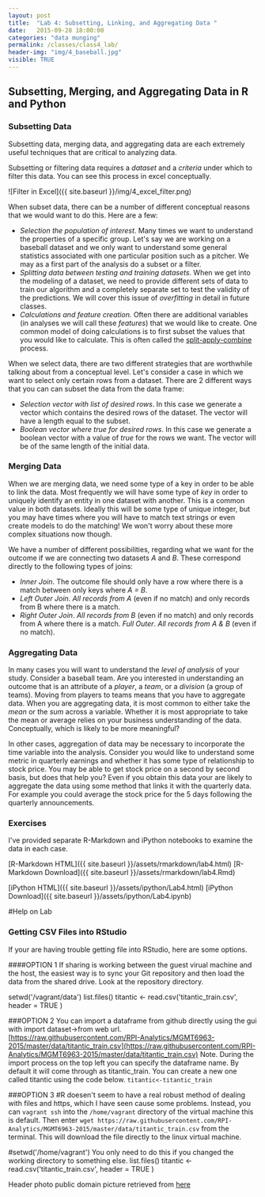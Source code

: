 ```yaml
---
layout: post
title:  "Lab 4: Subsetting, Linking, and Aggregating Data "
date:   2015-09-28 18:00:00
categories: "data munging"
permalink: /classes/class4_lab/
header-img: "img/4_baseball.jpg"
visible: TRUE
---
```


## Subsetting, Merging, and Aggregating Data in R and Python

### Subsetting Data
Subsetting data, merging data, and aggregating data are each extremely useful techniques that are critical to analyzing data.  

Subsetting or filtering data requires a *dataset* and a *criteria* under which to filter this data.  You can see this process in excel conceptually. 

![Filter in Excel]({{ site.baseurl }}/img/4_excel_filter.png) 

When subset data, there can be a number of different conceptual reasons that we would want to do this.  Here are a few:
* *Selection the population of interest*.  Many times we want to understand the properties of a specific group.  Let's say we are working on a baseball dataset and we only want to understand some general statistics associated with one particular position such as a pitcher.  We may as a first part of the analysis do a subset or a filter.  
* *Splitting data between testing and training datasets*.  When we get into the modeling of a dataset, we need to provide different sets of data to train our algorithm and a completely separate set to test the validity of the predictions.  We will cover this issue of *overfitting* in detail in future classes.
* *Calculations and feature creation.* Often there are additional variables (in analyses we will call these *features*) that we would like to create.  One common model of doing calculations is to first subset the values that you would like to calculate.  This is often called the [split-apply-combine](https://ramnathv.github.io/pycon2014-r/explore/sac.html) process.  

When we select data, there are two different strategies that are worthwhile talking about from a conceptual level.  Let's consider a case in which we want to select only certain rows from a dataset.  There are 2 different ways that you can can subset the data from the data frame:
* *Selection vector with list of desired rows*. In this case we generate a vector which contains the desired rows of the dataset.  The vector will have a length equal to the subset.
* *Boolean vector where true for desired rows*.  In this case we generate a boolean vector with a value of *true* for the rows we want.  The vector will be of the same length of the initial data. 

### Merging Data
When we are merging data, we need some type of a key in order to be able to link the data. Most frequently we will have some type of *key* in order to uniquely identify an entity in one dataset with another.  This is a common value in both datasets.  Ideally this will be some type of unique integer, but you may have times where you will have to match text strings or even create models to do the matching!  We won't worry about these more complex situations now though. 

We have a number of different possibilities, regarding what we want for the outcome if we are connecting two datasets *A* and *B*.  These correspond directly to the following types of joins:

* *Inner Join*. The outcome file should only have a row where there is a match between only keys where *A = B*.
* *Left Outer Join*.  *All records from A* (even if no match) and only records from B where there is a match.
*  *Right Outer Join*.  *All records from B* (even if no match) and only records from A where there is a match.
  *Full Outer*.  *All records from A & B* (even if no match).

### Aggregating Data
In many cases you will want to understand the *level of analysis* of your study.  Consider a baseball team.  Are you interested in understanding an outcome that is an attribute of a *player*, a *team*, or a *division* (a group of teams).  Moving from players to teams means that you have to aggregate data.  When you are aggregating data, it is most common to either take the *mean* or the *sum* across a variable.  Whether it is most appropriate to take the mean or average relies on your business understanding of the data.  Conceptually, which is likely to be more meaningful?

In other cases, aggregation of data may be necessary to incorporate the time variable into the analysis.  Consider you would like to understand some metric in quarterly earnings and whether it has some type of relationship to stock price. You may be able to get stock price on a second by second basis, but does that help you?  Even if you obtain this data your are likely to aggregate the data using some method that links it with the quarterly data.  For example you could average the stock price for the 5 days following the quarterly announcements. 

### Exercises 

I've provided separate R-Markdown and iPython notebooks to examine the data in each case. 

[R-Markdown HTML]({{ site.baseurl }}/assets/rmarkdown/lab4.html)
[R-Markdown Download]({{ site.baseurl }}/assets/rmarkdown/lab4.Rmd)

[iPython HTML]({{ site.baseurl }}/assets/ipython/Lab4.html)
[iPython Download]({{ site.baseurl }}/assets/ipython/Lab4.ipynb)

#Help on Lab

### Getting CSV Files into RStudio

If your are having trouble getting file into RStudio, here are some options.

####OPTION 1
If sharing is working between the guest virual machine and the host, the easiest way is to sync your Git repository and then load the data from the shared drive. Look at the repository directory.
 
setwd('/vagrant/data')
list.files()
titantic <- read.csv('titantic_train.csv', header = TRUE )

###OPTION 2
You can import a dataframe from github directly using the gui with import dataset->from web url.  
[https://raw.githubusercontent.com/RPI-Analytics/MGMT6963-2015/master/data/titantic_train.csv](https://raw.githubusercontent.com/RPI-Analytics/MGMT6963-2015/master/data/titantic_train.csv)
Note. During the import process on the top left you can specify the dataframe name.  By default it will come through as titantic_train. You can create a new one called titantic using the code below.
`titantic<-titantic_train`


###OPTION 3
#R doesen't seem to have a real robust method of dealing with files and https, which I have seen cause some problems. 
Instead, you can `vagrant ssh` into the `/home/vagrant` directory of the virtual machine this is default. Then enter `wget https://raw.githubusercontent.com/RPI-Analytics/MGMT6963-2015/master/data/titantic_train.csv` from the terminal. This will download the file directly to the linux virtual machine. 
 
#setwd('/home/vagrant') You only need to do this if you changed the working directory to something else.
list.files()
titantic <- read.csv('titantic_train.csv', header = TRUE )



Header photo public domain picture retrieved from [here](http://publicdomainblog.com/wp-content/uploads/2008/06/baseball.jpg)